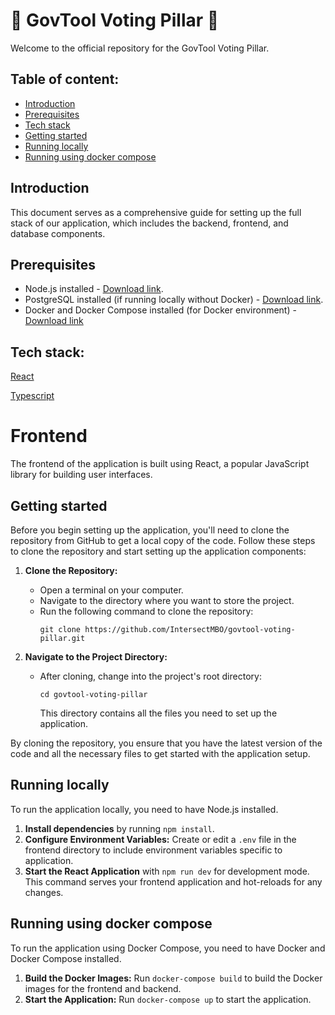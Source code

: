 # 🚀 GovTool Voting Pillar 🚀

Welcome to the official repository for the GovTool Voting Pillar.

## Table of content:

- [Introduction](#introduction)
- [Prerequisites](#prerequisites)
- [Tech stack](#tech-stack)
- [Getting started](#getting-started)
- [Running locally](#running-locally)
- [Running using docker compose](#running-using-docker-compose)

## Introduction

This document serves as a comprehensive guide for setting up the full stack of our application, which includes the backend, frontend, and database components.

## Prerequisites

- Node.js installed - [Download link](https://nodejs.org/en/download/).
- PostgreSQL installed (if running locally without Docker) - [Download link](https://www.postgresql.org/).
- Docker and Docker Compose installed (for Docker environment) - [Download link](https://docs.docker.com/get-started/)

## Tech stack:

[React](https://react.dev/)

[Typescript](https://www.typescriptlang.org/)

# Frontend

The frontend of the application is built using React, a popular JavaScript library for building user interfaces.

## Getting started

Before you begin setting up the application, you'll need to clone the repository from GitHub to get a local copy of the code. Follow these steps to clone the repository and start setting up the application components:

1. **Clone the Repository:**

   - Open a terminal on your computer.
   - Navigate to the directory where you want to store the project.
   - Run the following command to clone the repository:
     ```
     git clone https://github.com/IntersectMBO/govtool-voting-pillar.git
     ```

2. **Navigate to the Project Directory:**
   - After cloning, change into the project's root directory:
     ```
     cd govtool-voting-pillar
     ```
     This directory contains all the files you need to set up the application.

By cloning the repository, you ensure that you have the latest version of the code and all the necessary files to get started with the application setup.

## Running locally

To run the application locally, you need to have Node.js installed.

1. **Install dependencies** by running `npm install`.
2. **Configure Environment Variables:** Create or edit a `.env` file in the frontend directory to include environment variables specific to application.
3. **Start the React Application** with `npm run dev` for development mode. This command serves your frontend application and hot-reloads for any changes.

## Running using docker compose

To run the application using Docker Compose, you need to have Docker and Docker Compose installed.

1. **Build the Docker Images:** Run `docker-compose build` to build the Docker images for the frontend and backend.
2. **Start the Application:** Run `docker-compose up` to start the application.
